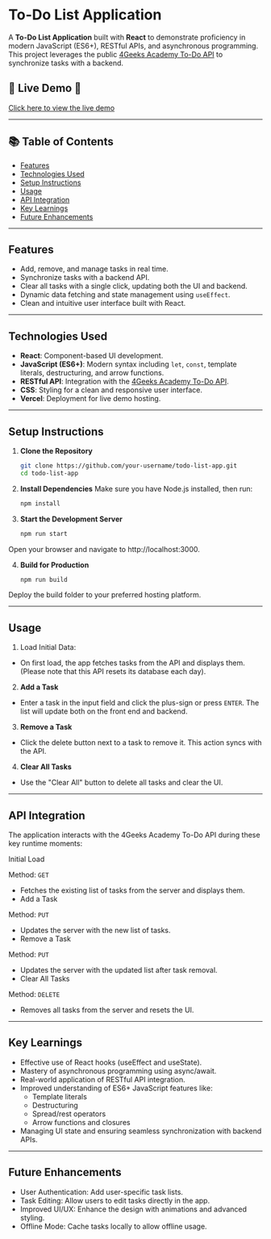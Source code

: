 # To-Do List Application

A **To-Do List Application** built with **React** to demonstrate proficiency in modern JavaScript (ES6+), RESTful APIs, and asynchronous programming. This project leverages the public [4Geeks Academy To-Do API](https://playground.4geeks.com/todo/docs) to synchronize tasks with a backend.

## 🚀 Live Demo 🚀 

[Click here to view the live demo](https://todo-list-app-using-react.vercel.app/)

---

## 📚 Table of Contents

- [Features](#features)
- [Technologies Used](#technologies-used)
- [Setup Instructions](#setup-instructions)
- [Usage](#usage)
- [API Integration](#api-integration)
- [Key Learnings](#key-learnings)
- [Future Enhancements](#future-enhancements)

---

## Features

- Add, remove, and manage tasks in real time.
- Synchronize tasks with a backend API.
- Clear all tasks with a single click, updating both the UI and backend.
- Dynamic data fetching and state management using `useEffect`.
- Clean and intuitive user interface built with React.

---

## Technologies Used

- **React**: Component-based UI development.
- **JavaScript (ES6+)**: Modern syntax including `let`, `const`, template literals, destructuring, and arrow functions.
- **RESTful API**: Integration with the [4Geeks Academy To-Do API](https://playground.4geeks.com/todo/docs).
- **CSS**: Styling for a clean and responsive user interface.
- **Vercel**: Deployment for live demo hosting.

---

## Setup Instructions

1. **Clone the Repository**  
   ```bash
   git clone https://github.com/your-username/todo-list-app.git
   cd todo-list-app
   
2. **Install Dependencies**
Make sure you have Node.js installed, then run:

   ```bash
   npm install

3. **Start the Development Server**
   ```bash
   npm run start
   
  Open your browser and navigate to http://localhost:3000.

4. **Build for Production**
   ```bash
   npm run build
  Deploy the build folder to your preferred hosting platform.

---

## Usage
1. Load Initial Data:
- On first load, the app fetches tasks from the API and displays them. (Please note that this API resets its database each day).

2. **Add a Task**
- Enter a task in the input field and click the plus-sign or press `ENTER`. The list will update both on the front end and backend.

3. **Remove a Task**
- Click the delete button next to a task to remove it. This action syncs with the API.

4. **Clear All Tasks**
- Use the "Clear All" button to delete all tasks and clear the UI.

---

## API Integration
The application interacts with the 4Geeks Academy To-Do API during these key runtime moments:

Initial Load

Method: `GET`
- Fetches the existing list of tasks from the server and displays them.
- Add a Task

Method: `PUT`
- Updates the server with the new list of tasks.
- Remove a Task

Method: `PUT`
- Updates the server with the updated list after task removal.
- Clear All Tasks

Method: `DELETE`
- Removes all tasks from the server and resets the UI.

---

## Key Learnings
- Effective use of React hooks (useEffect and useState).
- Mastery of asynchronous programming using async/await.
- Real-world application of RESTful API integration.
- Improved understanding of ES6+ JavaScript features like:
  - Template literals
  - Destructuring
  - Spread/rest operators
  - Arrow functions and closures
- Managing UI state and ensuring seamless synchronization with backend APIs.

---

## Future Enhancements
- User Authentication: Add user-specific task lists.
- Task Editing: Allow users to edit tasks directly in the app.
- Improved UI/UX: Enhance the design with animations and advanced styling.
- Offline Mode: Cache tasks locally to allow offline usage.
